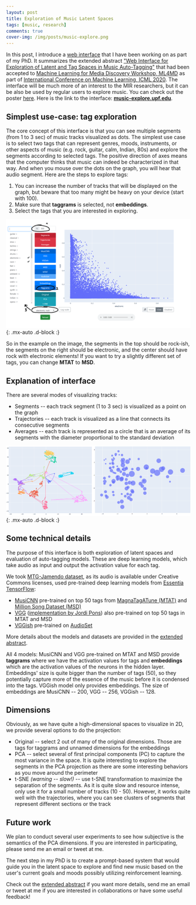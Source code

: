 ```yaml
---
layout: post
title: Exploration of Music Latent Spaces
tags: [music, research]
comments: true
cover-img: /img/posts/music-explore.png
---
```


In this post, I introduce a [web interface](https://music-explore.upf.edu) that I have been working on as part of my PhD. It summarizes the extended abstract ["Web Interface for Exploration of Latent and Tag Spaces in Music Auto-Tagging"](https://drive.google.com/file/d/19RtnbKWhM_A48daEKR1OoZgG9uWUQafU/view?usp=sharing) that had been accepted to [Machine Learning for Media Discovery Workshop, ML4MD](https://sites.google.com/view/ml4md2020/home) as part of [International Conference on Machine Learning, ICML 2020](https://icml.cc/). The interface will be much more of an interest to the MIR researchers, but it can be also be used by regular users to explore music. You can check out the poster [here](https://drive.google.com/file/d/1KjCMQAuHxRwCWkGXXXqF2utpENJzeCXF/view?usp=sharing). Here is the link to the interface: [**music-explore.upf.edu**](https://music-explore.upf.edu).

## Simplest use-case: tag exploration

The core concept of this interface is that you can see multiple segments (from 1 to 3 sec) of music tracks visualized as dots. The simplest use case is to select two tags that can represent genres, moods, instruments, or other aspects of music (e.g. rock, guitar, calm, Indian, 80s) and explore the segments according to selected tags. The positive direction of axes means that the computer thinks that music can indeed be characterized in that way. And when you mouse over the dots on the graph, you will hear that audio segment. Here are the steps to explore tags:

1. You can increase the number of tracks that will be displayed on the graph, but beware that too many might be heavy on your device (start with 100).
2. Make sure that **taggrams** is selected, not **embeddings**.
3. Select the tags that you are interested in exploring.

![Simple use-case](/img/music-explore/simple.png){: .mx-auto .d-block :}

So in the example on the image, the segments in the top should be rock-ish, the segments on the right should be electronic, and the center should have rock with electronic elements! If you want to try a slightly different set of tags, you can change **MTAT** to **MSD**.

## Explanation of interface

There are several modes of visualizing tracks:

* Segments -- each track segment (1 to 3 sec) is visualized as a point on the graph
* Trajectories -- each track is visualized as a line that connects its consecutive segments
* Averages -- each track is represented as a circle that is an average of its segments with the diameter proportional to the standard deviation

![Trajectories and Averages](/img/music-explore/trajectories-averages.png){: .mx-auto .d-block :}

## Some technical details

The purpose of this interface is both exploration of latent spaces and evaluation of auto-tagging models. These are deep learning models, which take audio as input and output the activation value for each tag.

We took [MTG-Jamendo dataset](https://github.com/MTG/mtg-jamendo-dataset), as its audio is available under Creative Commons licenses, used pre-trained deep learning models from [Essentia TensorFlow](https://mtg.github.io/essentia-labs/news/tensorflow/2020/01/16/tensorflow-models-released/):

* [MusiCNN](https://github.com/jordipons/musicnn) pre-trained on top 50 tags from [MagnaTagATune (MTAT)](http://mirg.city.ac.uk/codeapps/the-magnatagatune-dataset) and [Million Song Dataset (MSD)](http://millionsongdataset.com/)
* [VGG](https://arxiv.org/abs/1606.00298) ([implementation by Jordi Pons](https://github.com/jordipons/musicnn/blob/master/vgg_example.ipynb)) also pre-trained on top 50 tags in MTAT and MSD
* [VGGish](https://github.com/tensorflow/models/tree/master/research/audioset/vggish) pre-trained on [AudioSet](https://research.google.com/audioset/)

More details about the models and datasets are provided in the [extended abstract](https://drive.google.com/file/d/19RtnbKWhM_A48daEKR1OoZgG9uWUQafU/view?usp=sharing).

All 4 models: MusiCNN and VGG pre-trained on MTAT and MSD provide **taggrams** where we have the activation values for tags and **embeddings** which are the activation values of the neurons in the hidden layer. Embeddings' size is quite bigger than the number of tags (50), so they potentially capture more of the essence of the music before it is condensed into the tags. VGGish model only provides embeddings. The size of embeddings are MusiCNN -- 200, VGG -- 256, VGGish -- 128.

## Dimensions

Obviously, as we have quite a high-dimensional spaces to visualize in 2D, we provide several options to do the projection:

* Original -- select 2 out of many of the original dimensions. Those are tags for taggrams and unnamed dimensions for the embeddings
* PCA -- select several of first principal components (PC) to capture the most variance in the space. It is quite interesting to explore the segments in the PCA projection as there are some interesting behaviors as you move around the perimeter
* t-SNE *(warning -- slow!)* -- use t-SNE transformation to maximize the separation of the segments. As it is quite slow and resource intense, only use it for a small number of tracks (10 - 50). However, it works quite well with the trajectories, where you can see clusters of segments that represent different sections or the track

## Future work

We plan to conduct several user experiments to see how subjective is the semantics of the PCA dimensions. If you are interested in participating, please send me an email or tweet at me.

The next step in my PhD is to create a prompt-based system that would guide you in the latent space to explore and find new music based on the user's current goals and moods possibly utilizing reinforcement learning.

Check out the [extended abstract](https://drive.google.com/file/d/19RtnbKWhM_A48daEKR1OoZgG9uWUQafU/view?usp=sharing) if you want more details, send me an email or tweet at me if you are interested in collaborations or have some useful feedback!